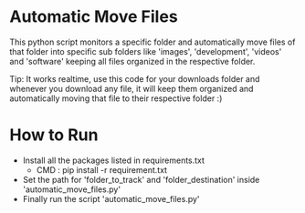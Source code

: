 # Automatic Move Files
This python script monitors a specific folder and automatically move files of that folder into specific sub folders like 'images', 'development', 'videos' and 'software' keeping all files organized in the respective folder.   

Tip: It works realtime, use this code for your downloads folder and whenever you download any file, it will keep them organized and automatically moving that file to their respective folder :)   

# How to Run

* Install all the packages listed in requirements.txt
  * CMD : pip install -r requirement.txt
* Set the path for 'folder_to_track' and 'folder_destination' inside 'automatic_move_files.py'
* Finally run the script 'automatic_move_files.py'
